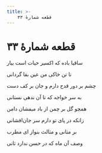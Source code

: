 ```yaml
---
title: >-
    قطعه شمارهٔ ۳۳
---
```

# قطعه شمارهٔ ۳۳

<div class="b" id="bn1"><div class="m1"><p>ساقیا باده که اکسیر حیات است بیار</p></div>
<div class="m2"><p>تا تن خاکی من عین بقا گردانی</p></div></div>
<div class="b" id="bn2"><div class="m1"><p>چشم بر دور قدح دارم و جان بر کف دست</p></div>
<div class="m2"><p>به سر خواجه که تا آن ندهی نستانی</p></div></div>
<div class="b" id="bn3"><div class="m1"><p>همچو گل بر چمن از باد میفشان دامن</p></div>
<div class="m2"><p>زانکه در پای تو دارم سر جان‌افشانی</p></div></div>
<div class="b" id="bn4"><div class="m1"><p>بر مثانی و مثالث بنواز ای مطرب</p></div>
<div class="m2"><p>وصف آن ماه که در حسن ندارد ثانی</p></div></div>
